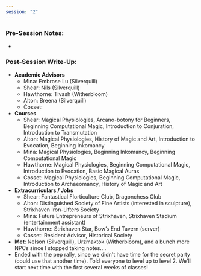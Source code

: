 ```yaml
---
session: "2"
---
```


### Pre-Session Notes:
* 


### Post-Session Write-Up:
- **Academic Advisors**
	- Mina: Embrose Lu (Silverquill)
	- Shear: Nils (Silverquill)
	- Hawthorne: Tivash (Witherbloom)
	- Alton: Breena (Silverquill)
	- Cosset: 
- **Courses**
	- Shear: Magical Physiologies, Arcano-botony for Beginners, Beginning Computational Magic, Introduction to Conjuration, Introduction to Transmutation
	- Alton: Magical Physiologies, History of Magic and Art, Introduction to Evocation, Beginning Inkomancy
	- Mina: Magical Physiologies, Beginning Inkomancy, Beginning Computational Magic
	- Hawthorne: Magical Physiologies, Beginning Computational Magic, Introduction to Evocation, Basic Magical Auras
	- Cosset: Magical Physiologies, Beginning Computational Magic, Introduction to Archaeomancy, History of Magic and Art
- **Extracurriculars / Jobs**
	- Shear: Fantastical FIorticulture Club, Dragonchess Club
	- Alton: Distinguished Society of Fine Artists (interested in sculpture), Strixhaven Iron-Lifters Society
	- Mina: Future Entrepreneurs of Strixhaven, Strixhaven Stadium (entertainment assistant)
	- Hawthorne: Strixhaven Star, Bow’s End Tavern (server)
	- Cosset: Resident Advisor, Historical Society
- **Met**: Nelson (Silverquill), Urzmaktok (Witherbloom), and a bunch more NPCs since I stopped taking notes....
- Ended with the pep rally, since we didn't have time for the secret party (could use that another time). Told everyone to level up to level 2. We'll start next time with the first several weeks of classes!
